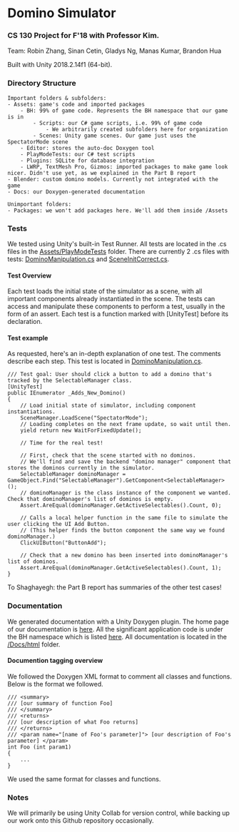 # Domino Simulator

### CS 130 Project for F'18 with Professor Kim.

Team: Robin Zhang, Sinan Cetin, Gladys Ng, Manas Kumar, Brandon Hua

Built with Unity 2018.2.14f1 (64-bit).

### Directory Structure
```
Important folders & subfolders:
- Assets: game's code and imported packages
    - BH: 99% of game code. Represents the BH namespace that our game is in
        - Scripts: our C# game scripts, i.e. 99% of game code
            - We arbitrarily created subfolders here for organization
        - Scenes: Unity game scenes. Our game just uses the SpectatorMode scene
    - Editor: stores the auto-doc Doxygen tool
    - PlayModeTests: our C# test scripts
    - Plugins: SQLite for database integration
    - LWRP, TextMesh Pro, Gizmos: imported packages to make game look nicer. Didn't use yet, as we explained in the Part B report
- Blender: custom domino models. Currently not integrated with the game
- Docs: our Doxygen-generated documentation

Unimportant folders:
- Packages: we won't add packages here. We'll add them inside /Assets
```

### Tests
We tested using Unity's built-in Test Runner. All tests are located in the .cs files in the [Assets/PlayModeTests](Assets/PlayModeTests) folder. There are currently 2 .cs files with tests: [DominoManipulation.cs](Assets/PlayModeTests/DominoManipulation.cs) and [SceneInitCorrect.cs](Assets/PlayModeTests/SceneInitCorrect.cs).

#### Test Overview
Each test loads the initial state of the simulator as a scene, with all important components already instantiated in the scene. The tests can access and manipulate these components to perform a test, usually in the form of an assert. Each test is a function marked with [UnityTest] before its declaration.

#### Test example
As requested, here's an in-depth explanation of one test. The comments describe each step. This test is located in [DominoManipulation.cs](Assets/PlayModeTests/DominoManipulation.cs).
```
/// Test goal: User should click a button to add a domino that's tracked by the SelectableManager class.
[UnityTest]
public IEnumerator _Adds_New_Domino()
{
    // Load initial state of simulator, including component instantiations.
    SceneManager.LoadScene("SpectatorMode");
    // Loading completes on the next frame update, so wait until then.
    yield return new WaitForFixedUpdate();

    // Time for the real test! 
    
    // First, check that the scene started with no dominos.
    // We'll find and save the backend "domino manager" component that stores the dominos currently in the simulator. 
    SelectableManager dominoManager = GameObject.Find("SelectableManager").GetComponent<SelectableManager>();
    // dominoManager is the class instance of the component we wanted. Check that dominoManager's list of dominos is empty.
    Assert.AreEqual(dominoManager.GetActiveSelectables().Count, 0);

    // Calls a local helper function in the same file to simulate the user clicking the UI Add Button.
    // (This helper finds the button component the same way we found dominoManager.)
    ClickUIButton("ButtonAdd");

    // Check that a new domino has been inserted into dominoManager's list of dominos.
    Assert.AreEqual(dominoManager.GetActiveSelectables().Count, 1);
}
```
To Shaghayegh: the Part B report has summaries of the other test cases!

### Documentation
We generated documentation with a Unity Doxygen plugin. The home page of our documentation is [here](Docs/html/annotated.html). All the significant application code is under the BH namespace which is listed [here](Docs/html/namespace_b_h.html). All documentation is located in the [/Docs/html](Docs/html) folder.

#### Documention tagging overview
We followed the Doxygen XML format to comment all classes and functions. Below is the format we followed.
```
/// <summary>
/// [our summary of function Foo]
/// </summary>
/// <returns>
/// [our description of what Foo returns]
/// </returns>
/// <param name="[name of Foo's parameter]"> [our description of Foo's parameter] </param>
int Foo (int param1)
{
    ...
}
```
We used the same format for classes and functions.

### Notes
We will primarily be using Unity Collab for version control, while backing up our work onto this Github repository occasionally.
